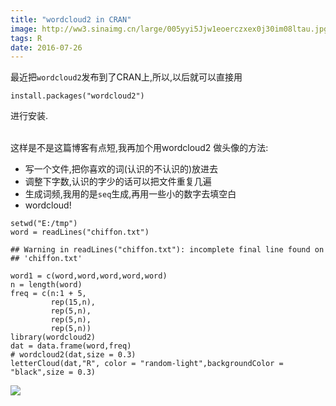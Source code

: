 ```yaml
---
title: "wordcloud2 in CRAN"
image: http://ww3.sinaimg.cn/large/005yyi5Jjw1eoerczxex0j30im08ltau.jpg
tags: R
date: 2016-07-26
---
```






<p>最近把<code>wordcloud2</code>发布到了CRAN上,所以,以后就可以直接用</p>
<pre><code>install.packages(&quot;wordcloud2&quot;)</code></pre>
<p>进行安装.</p>
<p><br /> 这样是不是这篇博客有点短,我再加个用wordcloud2 做头像的方法:</p>
<ul>
<li>写一个文件,把你喜欢的词(认识的不认识的)放进去</li>
<li>调整下字数,认识的字少的话可以把文件重复几遍</li>
<li>生成词频,我用的是<code>seq</code>生成,再用一些小的数字去填空白</li>
<li>wordcloud!</li>
</ul>
<pre class="r"><code>setwd(&quot;E:/tmp&quot;)
word = readLines(&quot;chiffon.txt&quot;)</code></pre>
<pre><code>## Warning in readLines(&quot;chiffon.txt&quot;): incomplete final line found on
## 'chiffon.txt'</code></pre>
<pre class="r"><code>word1 = c(word,word,word,word,word)
n = length(word)
freq = c(n:1 + 5,
         rep(15,n),
         rep(5,n),
         rep(5,n),
         rep(5,n))
library(wordcloud2)
dat = data.frame(word,freq)
# wordcloud2(dat,size = 0.3)
letterCloud(dat,&quot;R&quot;, color = &quot;random-light&quot;,backgroundColor = &quot;black&quot;,size = 0.3)</code></pre>
<p>

<img src='http://7xr5em.com1.z0.glb.clouddn.com/tou.png' />
